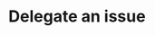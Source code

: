 ---
sectionid: delegate
sectionclass: h2
title: Delegate an issue
parent-id: issues
number: 9300
---